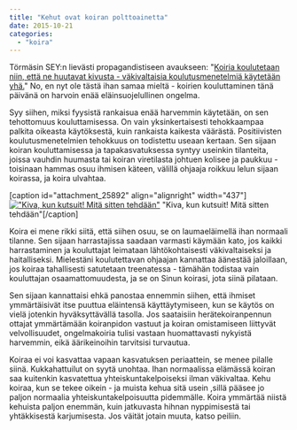 ```yaml
---
title: "Kehut ovat koiran polttoainetta"
date: 2015-10-21
categories: 
  - "koira"
---
```


Törmäsin SEY:n lievästi propagandistiseen avaukseen: "[Koiria koulutetaan niin, että ne huutavat kivusta - väkivaltaisia koulutusmenetelmiä käytetään yhä.](http://yle.fi/uutiset/koiria_koulutetaan_niin_etta_ne_huutavat_kivusta__vakivaltaisia_koulutusmenetelmia_kaytetaan_yha/8381329)" No, en nyt ole tästä ihan samaa mieltä - koirien kouluttaminen tänä päivänä on harvoin enää eläinsuojelullinen ongelma.

<!--more-->

Syy siihen, miksi fyysistä rankaisua enää harvemmin käytetään, on sen tehottomuus kouluttamisessa. On vain yksinkertaisesti tehokkaampaa palkita oikeasta käytöksestä, kuin rankaista kaikesta väärästä. Positiivisten koulutusmenetelmien tehokkuus on todistettu useaan kertaan. Sen sijaan koiran kouluttamisessa ja tapakasvatuksessa syntyy useinkin tilanteita, joissa vauhdin huumasta tai koiran viretilasta johtuen kolisee ja paukkuu - toisinaan hammas osuu ihmisen käteen, välillä ohjaaja roikkuu lelun sijaan koirassa, ja koira ulvahtaa.

\[caption id="attachment\_25892" align="alignright" width="437"\][!["Kiva, kun kutsuit! Mitä sitten tehdään"](images/2013-09-13-0555-300x169.jpg)](https://www.katiska.eu/wp-content/uploads/2015/10/2013-09-13-0555.jpg) "Kiva, kun kutsuit! Mitä sitten tehdään"\[/caption\]

Koira ei mene rikki siitä, että siihen osuu, se on laumaeläimellä ihan normaali tilanne. Sen sijaan harrastajissa saadaan varmasti käymään kato, jos kaikki harrastaminen ja kouluttajat leimataan lähtökohtaisesti väkivaltaiseksi ja haitalliseksi. Mielestäni koulutettavan ohjaajan kannattaa äänestää jaloillaan, jos koiraa tahallisesti satutetaan treenatessa - tämähän todistaa vain kouluttajan osaamattomuudesta, ja se on Sinun koirasi, jota siinä pilataan.

Sen sijaan kannattaisi ehkä panostaa ennemmin siihen, että ihmiset ymmärtäisivät itse puuttua eläintensä käyttäytymiseen, kun se käytös on vielä jotenkin hyväksyttävällä tasolla. Jos saataisiin herätekoiranpennun ottajat ymmärtämään koiranpidon vastuut ja koiran omistamiseen liittyvät velvollisuudet, ongelmakoiria tulisi vastaan huomattavasti nykyistä harvemmin, eikä äärikeinoihin tarvitsisi turvautua.

Koiraa ei voi kasvattaa vapaan kasvatuksen periaattein, se menee pilalle siinä. Kukkahattuilut on syytä unohtaa. Ihan normaalissa elämässä koiran saa kuitenkin kasvatettua yhteiskuntakelpoiseksi ilman väkivaltaa. Kehu koiraa, kun se tekee oikein - ja muista kehua sitä usein ,sillä pääsee jo paljon normaalia yhteiskuntakelpoisuutta pidemmälle. Koira ymmärtää niistä kehuista paljon enemmän, kuin jatkuvasta hihnan nyppimisestä tai yhtäkkisestä karjumisesta. Jos väität jotain muuta, katso peiliin.
